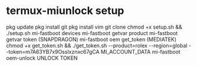 # termux-miunlock setup
  pkg update
  pkg install git
  pkg install vim
  git clone 
  chmod +x setup.sh && ./setup.sh
  mi-fastboot devices
  mi-fastboot getvar product
  mi-fastboot getvar token (SNAPDRAGON)
  mi-fastboot oem get_token (MEDIATEK)
  chmod +x get_token.sh && ./get_token.sh --product=rolex --region=global --token=m7A63YB7x9Osslxznxc67gCA MI_ACCOUNT_DATA
  mi-fastboot oem-unlock UNLOCK TOKEN
